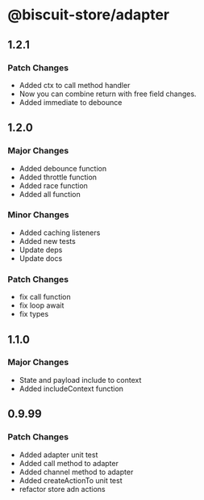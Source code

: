# @biscuit-store/adapter

## 1.2.1
### Patch Changes
- Added ctx to call method handler
- Now you can combine return with free field changes.
- Added immediate to debounce

## 1.2.0
### Major Changes
- Added debounce function
- Added throttle function
- Added race function
- Added all function

### Minor Changes
- Added caching listeners
- Added new tests
- Update deps
- Update docs
### Patch Changes
- fix call function
- fix loop await
- fix types
## 1.1.0
### Major Changes

- State and payload include to context
- Added includeContext function

## 0.9.99
### Patch Changes

- Added adapter unit test
- Added call method to adapter
- Added channel method to adapter
- Added createActionTo unit test
- refactor store adn actions